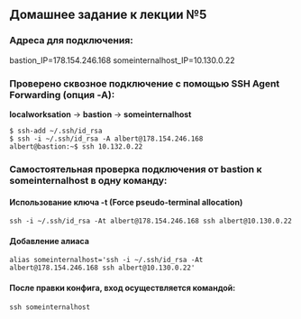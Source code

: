 ## Домашнее задание к лекции №5

### Адреса для подключения:

bastion_IP=178.154.246.168
someinternalhost_IP=10.130.0.22

### Проверено сквозное подключение с помощью SSH Agent Forwarding (опция -A):

**localworksation** -> **bastion** -> **someinternalhost**
```
$ ssh-add ~/.ssh/id_rsa
$ ssh -i ~/.ssh/id_rsa -A albert@178.154.246.168
albert@bastion:~$ ssh 10.132.0.22
```

### Самостоятельная проверка подключения от bastion к someinternalhost в одну команду:

#### Использование ключа -t (Force pseudo-terminal allocation)
```ssh -i ~/.ssh/id_rsa -At albert@178.154.246.168 ssh albert@10.130.0.22```

#### Добавление алиаса
```alias someinternalhost='ssh -i ~/.ssh/id_rsa -At albert@178.154.246.168 ssh albert@10.130.0.22'```

#### После правки конфига, вход осуществляется командой:
```ssh someinternalhost```

